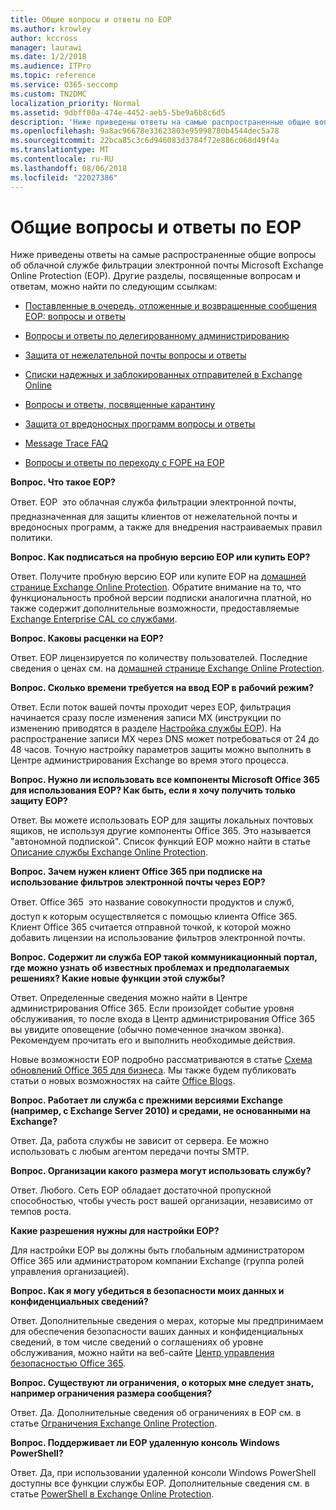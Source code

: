 ```yaml
---
title: Общие вопросы и ответы по EOP
ms.author: krowley
author: kccross
manager: laurawi
ms.date: 1/2/2018
ms.audience: ITPro
ms.topic: reference
ms.service: O365-seccomp
ms.custom: TN2DMC
localization_priority: Normal
ms.assetid: 9dbff00a-474e-4452-aeb5-5be9a6b8c6d5
description: 'Ниже приведены ответы на самые распространенные общие вопросы об облачной службе фильтрации электронной почты Microsoft Exchange Online Protection (EOP). Другие разделы, посвященные вопросам и ответам, можно найти по следующим ссылкам:'
ms.openlocfilehash: 9a8ac96678e33623803e95998780b4544dec5a78
ms.sourcegitcommit: 22bca85c3c6d946083d3784f72e886c068d49f4a
ms.translationtype: MT
ms.contentlocale: ru-RU
ms.lasthandoff: 08/06/2018
ms.locfileid: "22027386"
---
```

# <a name="eop-general-faq"></a>Общие вопросы и ответы по EOP

Ниже приведены ответы на самые распространенные общие вопросы об облачной службе фильтрации электронной почты Microsoft Exchange Online Protection (EOP). Другие разделы, посвященные вопросам и ответам, можно найти по следующим ссылкам:
  
- [Поставленные в очередь, отложенные и возвращенные сообщения EOP: вопросы и ответы](eop-queued-deferred-and-bounced-messages-faq.md)
    
- [Вопросы и ответы по делегированному администрированию](delegated-administration-faq.md)
    
- [Защита от нежелательной почты вопросы и ответы](../anti-spam-protection-faq.md)
    
- [Списки надежных и заблокированных отправителей в Exchange Online](../safe-sender-and-blocked-sender-lists-faq.md)
    
- [Вопросы и ответы, посвященные карантину](../quarantine-faq.md)
    
- [Защита от вредоносных программ вопросы и ответы](../anti-malware-protection-faq-eop.md)
    
- [Message Trace FAQ](http://technet.microsoft.com/library/aa49e3f9-a5b1-4410-aac2-ddbbf3f5bfb2.aspx)
    
- [Вопросы и ответы по переходу с FOPE на EOP](http://technet.microsoft.com/library/e0e76b89-b0d3-4c0a-bfc8-137b579e983b.aspx)
    
 **Вопрос. Что такое EOP?**
  
Ответ. EOP  это облачная служба фильтрации электронной почты, предназначенная для защиты клиентов от нежелательной почты и вредоносных программ, а также для внедрения настраиваемых правил политики.
  
 **Вопрос. Как подписаться на пробную версию EOP или купить EOP?**
  
Ответ. Получите пробную версию EOP или купите EOP на [домашней странице Exchange Online Protection](https://go.microsoft.com/fwlink/p/?LinkId=279912). Обратите внимание на то, что функциональность пробной версии подписки аналогична платной, но также содержит дополнительные возможности, предоставляемые [Exchange Enterprise CAL со службами](https://go.microsoft.com/fwlink/p/?LinkId=320619). 
  
 **Вопрос. Каковы расценки на EOP?**
  
Ответ. EOP лицензируется по количеству пользователей. Последние сведения о ценах см. на [домашней странице Exchange Online Protection](https://go.microsoft.com/fwlink/p/?LinkId=279912).
  
 **Вопрос. Сколько времени требуется на ввод EOP в рабочий режим?**
  
Ответ. Если поток вашей почты проходит через EOP, фильтрация начинается сразу после изменения записи MX (инструкции по изменению приводятся в разделе [Настройка службы EOP](set-up-your-eop-service.md)). На распространение записи MX через DNS может потребоваться от 24 до 48 часов. Точную настройку параметров защиты можно выполнить в Центре администрирования Exchange во время этого процесса.
  
 **Вопрос. Нужно ли использовать все компоненты Microsoft Office 365 для использования EOP? Как быть, если я хочу получить только защиту EOP?**
  
Ответ. Вы можете использовать EOP для защиты локальных почтовых ящиков, не используя другие компоненты Office 365. Это называется "автономной подпиской". Список функций EOP можно найти в статье [Описание службы Exchange Online Protection](https://go.microsoft.com/fwlink/p/?LinkId=320619).
  
 **Вопрос. Зачем нужен клиент Office 365 при подписке на использование фильтров электронной почты через EOP?**
  
Ответ. Office 365  это название совокупности продуктов и служб, доступ к которым осуществляется с помощью клиента Office 365. Клиент Office 365 считается отправной точкой, к которой можно добавить лицензии на использование фильтров электронной почты.
  
 **Вопрос. Содержит ли служба EOP такой коммуникационный портал, где можно узнать об известных проблемах и предполагаемых решениях? Какие новые функции этой службы?**
  
Ответ. Определенные сведения можно найти в Центре администрирования Office 365. Если произойдет событие уровня обслуживания, то после входа в Центр администрирования Office 365 вы увидите оповещение (обычно помеченное значком звонка). Рекомендуем прочитать его и выполнить необходимые действия.
  
Новые возможности EOP подробно рассматриваются в статье [Схема обновлений Office 365 для бизнеса](https://office.microsoft.com/en-us/products/office-365-roadmap-FX104343353.aspx). Мы также будем публиковать статьи о новых возможностях на сайте [Office Blogs](https://go.microsoft.com/fwlink/p/?LinkId=392724). 
  
 **Вопрос. Работает ли служба с прежними версиями Exchange (например, с Exchange Server 2010) и средами, не основанными на Exchange?**
  
Ответ. Да, работа службы не зависит от сервера. Ее можно использовать с любым агентом передачи почты SMTP.
  
 **Вопрос. Организации какого размера могут использовать службу?**
  
Ответ. Любого. Сеть EOP обладает достаточной пропускной способностью, чтобы учесть рост вашей организации, независимо от темпов роста.
  
 **Какие разрешения нужны для настройки EOP?**
  
Для настройки EOP вы должны быть глобальным администратором Office 365 или администратором компании Exchange (группа ролей управления организацией).
  
 **Вопрос. Как я могу убедиться в безопасности моих данных и конфиденциальных сведений?**
  
Ответ. Дополнительные сведения о мерах, которые мы предпринимаем для обеспечения безопасности ваших данных и конфиденциальных сведений, в том числе сведений о соглашениях об уровне обслуживания, можно найти на веб-сайте [Центр управления безопасностью Office 365](https://go.microsoft.com/fwlink/p/?LinkId=285405).
  
 **Вопрос. Существуют ли ограничения, о которых мне следует знать, например ограничения размера сообщения?**
  
Ответ. Да. Дополнительные сведения об ограничениях в EOP см. в статье [Ограничения Exchange Online Protection](https://go.microsoft.com/fwlink/p/?LinkId=402617). 
  
 **Вопрос. Поддерживает ли EOP удаленную консоль Windows PowerShell?**
  
Ответ. Да, при использовании удаленной консоли Windows PowerShell доступны все функции службы EOP. Дополнительные сведения см. в статье [PowerShell в Exchange Online Protection](http://technet.microsoft.com/library/f7918a88-774a-405e-945b-bc2f5ee9f748.aspx).
  

